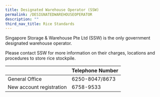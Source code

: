 ```yaml
---
title: Designated Warehouse Operator (SSW)
permalink: /DESIGNATEDWAREHOUSEOPERATOR
description: ""
third_nav_title: Rice Standards
---
```

Singapore Storage & Warehouse Pte Ltd (SSW) is the only government designated warehouse operator. 

Please contact SSW for more information on their charges, locations and procedures to store rice stockpile.


|  | Telephone Number | 
| -- | -------- | 
| General Office     | 6250-8047/8673     | 
| New account registration | 6758-9533 | 


